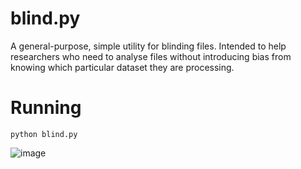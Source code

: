 # blind.py

A general-purpose, simple utility for blinding files. Intended to help researchers who need to analyse files without introducing bias from knowing which particular dataset they are processing.

# Running

`python blind.py`

![image](https://user-images.githubusercontent.com/969644/138534150-b471d543-d865-48e6-9bb7-a3cb538093a2.png)
